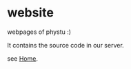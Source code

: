 # website

webpages of phystu :)

It contains the source code in our server.

see [Home]( http://202.38.85.221/Home ).
